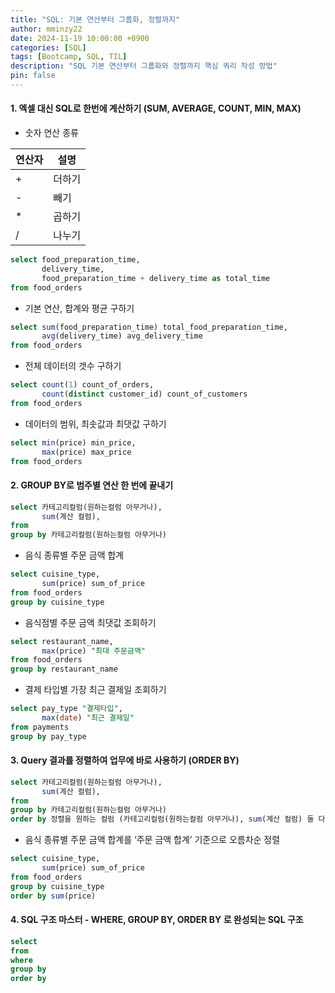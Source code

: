 ```yaml
---
title: "SQL: 기본 연산부터 그룹화, 정렬까지"
author: mminzy22
date: 2024-11-19 10:00:00 +0900
categories: [SQL]
tags: [Bootcamp, SQL, TIL]
description: "SQL 기본 연산부터 그룹화와 정렬까지 핵심 쿼리 작성 방법"
pin: false
---
```


#### 1. 엑셀 대신 SQL로 한번에 계산하기 (SUM, AVERAGE, COUNT, MIN, MAX)
- 숫자 연산 종류

| 연산자 | 설명 |
| --- | --- |
| + | 더하기 |
| - | 빼기 |
| * | 곱하기 |
| / | 나누기 |

```sql
select food_preparation_time,
       delivery_time,
       food_preparation_time + delivery_time as total_time
from food_orders
```

-  기본 연산, 합계와 평균 구하기

```sql
select sum(food_preparation_time) total_food_preparation_time,
       avg(delivery_time) avg_delivery_time
from food_orders
```
- 전체 데이터의 갯수 구하기

```sql
select count(1) count_of_orders,
       count(distinct customer_id) count_of_customers
from food_orders
```

- 데이터의 범위, 최솟값과 최댓값 구하기

```sql
select min(price) min_price,
       max(price) max_price
from food_orders
```

#### 2. GROUP BY로 범주별 연산 한 번에 끝내기
```sql
select 카테고리컬럼(원하는컬럼 아무거나),
       sum(계산 컬럼),
from
group by 카테고리컬럼(원하는컬럼 아무거나)
```

- 음식 종류별 주문 금액 합계
```sql
select cuisine_type,
       sum(price) sum_of_price
from food_orders
group by cuisine_type
```

- 음식점별 주문 금액 최댓값 조회하기
```sql
select restaurant_name,
       max(price) "최대 주문금액"
from food_orders
group by restaurant_name
```

- 결제 타입별 가장 최근 결제일 조회하기
```sql
select pay_type "결제타입",
       max(date) "최근 결제일"
from payments
group by pay_type
```

#### 3. Query 결과를 정렬하여 업무에 바로 사용하기 (ORDER BY)
```sql
select 카테고리컬럼(원하는컬럼 아무거나),
       sum(계산 컬럼),
from
group by 카테고리컬럼(원하는컬럼 아무거나)
order by 정렬을 원하는 컬럼 (카테고리컬럼(원하는컬럼 아무거나), sum(계산 컬럼) 둘 다 가능)
```

- 음식 종류별 주문 금액 합계를 ‘주문 금액 합계’ 기준으로 오름차순 정렬
```sql
select cuisine_type,
       sum(price) sum_of_price
from food_orders
group by cuisine_type
order by sum(price)
```

#### 4. SQL 구조 마스터 - WHERE, GROUP BY, ORDER BY 로 완성되는 SQL 구조
```sql
select
from
where
group by
order by
```
